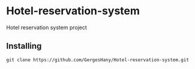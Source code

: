 # Hotel-reservation-system
Hotel reservation system project 


## Installing
```markdown
git clone https://github.com/GergesHany/Hotel-reservation-system.git
```